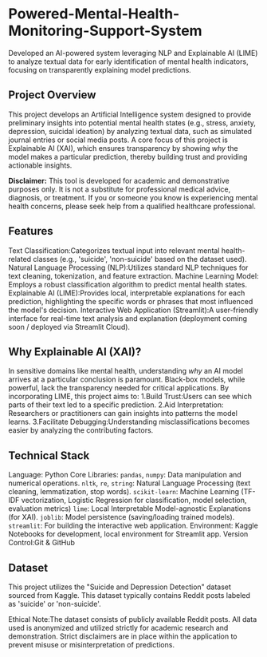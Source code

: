 # Powered-Mental-Health-Monitoring-Support-System
Developed an AI-powered system leveraging NLP and Explainable AI (LIME) to analyze textual data for early identification of mental health indicators, focusing on transparently explaining model predictions.

## Project Overview

This project develops an Artificial Intelligence system designed to provide preliminary insights into potential mental health states (e.g., stress, anxiety, depression, suicidal ideation) by analyzing textual data, such as simulated journal entries or social media posts. A core focus of this project is Explainable AI (XAI), which ensures transparency by showing *why* the model makes a particular prediction, thereby building trust and providing actionable insights.

**Disclaimer:** This tool is developed for academic and demonstrative purposes only. It is not a substitute for professional medical advice, diagnosis, or treatment. If you or someone you know is experiencing mental health concerns, please seek help from a qualified healthcare professional.

## Features

Text Classification:Categorizes textual input into relevant mental health-related classes (e.g., 'suicide', 'non-suicide' based on the dataset used).
Natural Language Processing (NLP):Utilizes standard NLP techniques for text cleaning, tokenization, and feature extraction.
Machine Learning Model: Employs a robust classification algorithm to predict mental health states.
Explainable AI (LIME):Provides local, interpretable explanations for each prediction, highlighting the specific words or phrases that most influenced the model's decision.
Interactive Web Application (Streamlit):A user-friendly interface for real-time text analysis and explanation (deployment coming soon / deployed via Streamlit Cloud).

## Why Explainable AI (XAI)?

In sensitive domains like mental health, understanding *why* an AI model arrives at a particular conclusion is paramount. Black-box models, while powerful, lack the transparency needed for critical applications. By incorporating LIME, this project aims to:
1.Build Trust:Users can see which parts of their text led to a specific prediction.
2.Aid Interpretation: Researchers or practitioners can gain insights into patterns the model learns.
3.Facilitate Debugging:Understanding misclassifications becomes easier by analyzing the contributing factors.

## Technical Stack

Language: Python
Core Libraries:
    `pandas`, `numpy`: Data manipulation and numerical operations.
    `nltk`, `re`, `string`: Natural Language Processing (text cleaning, lemmatization, stop words).
    `scikit-learn`: Machine Learning (TF-IDF vectorization, Logistic Regression for classification, model selection, evaluation metrics)
    `lime`: Local Interpretable Model-agnostic Explanations (for XAI).
    `joblib`: Model persistence (saving/loading trained models).
    `streamlit`: For building the interactive web application.
Environment: Kaggle Notebooks for development, local environment for Streamlit app.
Version Control:Git & GitHub

## Dataset

This project utilizes the "Suicide and Depression Detection" dataset sourced from Kaggle. This dataset typically contains Reddit posts labeled as 'suicide' or 'non-suicide'.

Ethical Note:The dataset consists of publicly available Reddit posts. All data used is anonymized and utilized strictly for academic research and demonstration. Strict disclaimers are in place within the application to prevent misuse or misinterpretation of predictions.
